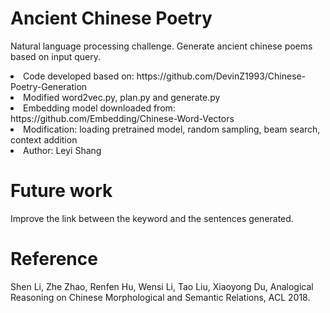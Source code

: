 # Ancient Chinese Poetry

Natural language processing challenge. Generate ancient chinese poems based on input query.

<li>Code developed based on: https://github.com/DevinZ1993/Chinese-Poetry-Generation</li>
<li>Modified word2vec.py, plan.py and generate.py</li>
<li>Embedding model downloaded from: https://github.com/Embedding/Chinese-Word-Vectors</li>
<li>Modification: loading pretrained model, random sampling, beam search, context addition</li>
<li>Author: Leyi Shang</li>

# Future work

Improve the link between the keyword and the sentences generated.

# Reference

Shen Li, Zhe Zhao, Renfen Hu, Wensi Li, Tao Liu, Xiaoyong Du, Analogical Reasoning on Chinese Morphological and Semantic Relations, ACL 2018.
